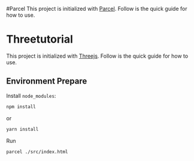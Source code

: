 #Parcel
This project is initialized with [Parcel](https://parceljs.org/). Follow is the quick guide for how to use.
# Threetutorial
This project is initialized with [Threejs](https://pro.ant.design). Follow is the quick guide for how to use.

## Environment Prepare
Install `node_modules`:

```bash
npm install
```

or

```bash
yarn install
```
Run
```bash
parcel ./src/index.html
